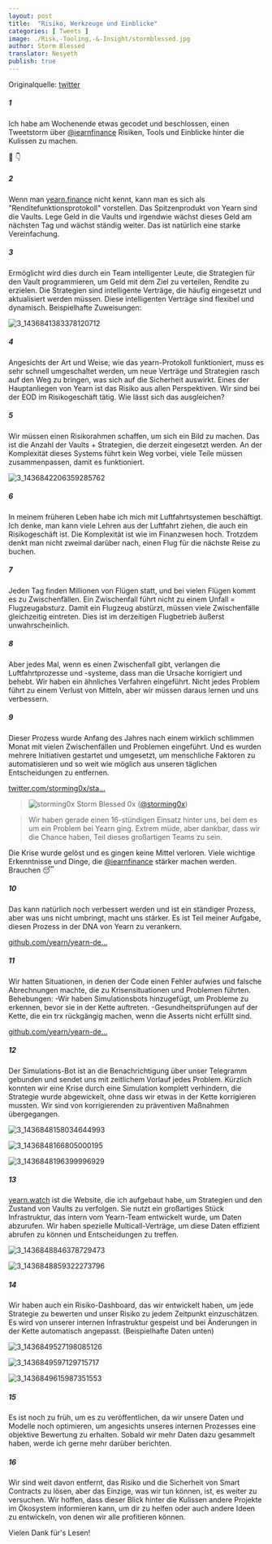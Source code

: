 ```yaml
---
layout: post
title:  "Risiko, Werkzeuge und Einblicke"
categories: [ Tweets ]
image: ./Risk,-Tooling,-&-Insight/stormblessed.jpg
author: Storm Blessed
translator: Nesyeth
publish: true
---
```


Originalquelle: [twitter](https://twitter.com/storming0x/status/1436851219864059906)

##### 1
Ich habe am Wochenende etwas gecodet und beschlossen, einen Tweetstorm über [@iearnfinance](https://twitter.com/iearnfinance) Risiken, Tools und Einblicke hinter die Kulissen zu machen.

🧵 👇

##### 2
Wenn man [yearn.finance](http://yearn.finance) nicht kennt, kann man es sich als "Renditefunktionsprotokoll" vorstellen. Das Spitzenprodukt von Yearn sind die Vaults. Lege Geld in die Vaults und irgendwie wächst dieses Geld am nächsten Tag und wächst ständig weiter. Das ist natürlich eine starke Vereinfachung.

##### 3
Ermöglicht wird dies durch ein Team intelligenter Leute, die Strategien für den Vault programmieren, um Geld mit dem Ziel zu verteilen, Rendite zu erzielen. Die Strategien sind intelligente Verträge, die häufig eingesetzt und aktualisiert werden müssen. Diese intelligenten Verträge sind flexibel und dynamisch. Beispielhafte Zuweisungen:

![3_1436841383378120712](3_1436841383378120712.jpg)

##### 4
Angesichts der Art und Weise, wie das yearn-Protokoll funktioniert, muss es sehr schnell umgeschaltet werden, um neue Verträge und Strategien rasch auf den Weg zu bringen, was sich auf die Sicherheit auswirkt. Eines der Hauptanliegen von Yearn ist das Risiko aus allen Perspektiven. Wir sind bei der EOD im Risikogeschäft tätig. Wie lässt sich das ausgleichen?

##### 5
Wir müssen einen Risikorahmen schaffen, um sich ein Bild zu machen. Das ist die Anzahl der Vaults + Strategien, die derzeit eingesetzt werden. An der Komplexität dieses Systems führt kein Weg vorbei, viele Teile müssen zusammenpassen, damit es funktioniert.

![3_1436842206359285762](3_1436842206359285762.jpg)

##### 6
In meinem früheren Leben habe ich mich mit Luftfahrtsystemen beschäftigt. Ich denke, man kann viele Lehren aus der Luftfahrt ziehen, die auch ein Risikogeschäft ist. Die Komplexität ist wie im Finanzwesen hoch. Trotzdem denkt man nicht zweimal darüber nach, einen Flug für die nächste Reise zu buchen.

##### 7
Jeden Tag finden Millionen von Flügen statt, und bei vielen Flügen kommt es zu Zwischenfällen. Ein Zwischenfall führt nicht zu einem Unfall = Flugzeugabsturz. Damit ein Flugzeug abstürzt, müssen viele Zwischenfälle gleichzeitig eintreten. Dies ist im derzeitigen Flugbetrieb äußerst unwahrscheinlich.

##### 8
Aber jedes Mal, wenn es einen Zwischenfall gibt, verlangen die Luftfahrtprozesse und -systeme, dass man die Ursache korrigiert und behebt. Wir haben ein ähnliches Verfahren eingeführt. Nicht jedes Problem führt zu einem Verlust von Mitteln, aber wir müssen daraus lernen und uns verbessern.

##### 9
Dieser Prozess wurde Anfang des Jahres nach einem wirklich schlimmen Monat mit vielen Zwischenfällen und Problemen eingeführt. Und es wurden mehrere Initiativen gestartet und umgesetzt, um menschliche Faktoren zu automatisieren und so weit wie möglich aus unseren täglichen Entscheidungen zu entfernen.

[twitter.com/storming0x/sta…](https://twitter.com/storming0x/status/1395452522840608768?s=20)

> ![storming0x](storming0x-881012267675820034.jpg)
> Storm Blessed 0x ([@storming0x](https://twitter.com/storming0x))

> Wir haben gerade einen 16-stündigen Einsatz hinter uns, bei dem es um ein Problem bei Yearn ging. Extrem müde, aber dankbar, dass wir die Chance haben, Teil dieses großartigen Teams zu sein.

Die Krise wurde gelöst und es gingen keine Mittel verloren. Viele wichtige Erkenntnisse und Dinge, die [@iearnfinance](https://twitter.com/iearnfinance) stärker machen werden. Brauchen 😴

##### 10
Das kann natürlich noch verbessert werden und ist ein ständiger Prozess, aber was uns nicht umbringt, macht uns stärker. Es ist Teil meiner Aufgabe, diesen Prozess in der DNA von Yearn zu verankern.

[github.com/yearn/yearn-de…](https://github.com/yearn/yearn-devdocs/blob/master/docs/developers/v2/EMERGENCY.md)

##### 11
Wir hatten Situationen, in denen der Code einen Fehler aufwies und falsche Abrechnungen machte, die zu Krisensituationen und Problemen führten.
Behebungen:
-Wir haben Simulationsbots hinzugefügt, um Probleme zu erkennen, bevor sie in der Kette auftreten.
-Gesundheitsprüfungen auf der Kette, die ein trx rückgängig machen, wenn die Asserts nicht erfüllt sind.

[github.com/yearn/yearn-de…](https://github.com/yearn/yearn-devdocs/blob/master/docs/developers/v2/DEPLOYMENT.md#health-checks)

##### 12
Der Simulations-Bot ist an die Benachrichtigung über unser Telegramm gebunden und sendet uns mit zeitlichem Vorlauf jedes Problem. Kürzlich konnten wir eine Krise durch eine Simulation komplett verhindern, die Strategie wurde abgewickelt, ohne dass wir etwas in der Kette korrigieren mussten. Wir sind von korrigierenden zu präventiven Maßnahmen übergegangen.

![3_1436848158034644993](3_1436848158034644993.jpg)

![3_1436848166805000195](3_1436848166805000195.jpg)

![3_1436848196399996929](3_1436848196399996929.jpg)

##### 13
[yearn.watch](http://yearn.watch) ist die Website, die ich aufgebaut habe, um Strategien und den Zustand von Vaults zu verfolgen. Sie nutzt ein großartiges Stück Infrastruktur, das intern vom Yearn-Team entwickelt wurde, um Daten abzurufen. Wir haben spezielle Multicall-Verträge, um diese Daten effizient abrufen zu können und Entscheidungen zu treffen.

![3_1436848846378729473](3_1436848846378729473.jpg)

![3_1436848859322273796](3_1436848859322273796.jpg)

##### 14
Wir haben auch ein Risiko-Dashboard, das wir entwickelt haben, um jede Strategie zu bewerten und unser Risiko zu jedem Zeitpunkt einzuschätzen. Es wird von unserer internen Infrastruktur gespeist und bei Änderungen in der Kette automatisch angepasst.
(Beispielhafte Daten unten)

![3_1436849527198085126](3_1436849527198085126.jpg)

![3_1436849597129715717](3_1436849597129715717.jpg)

![3_1436849615987351553](3_1436849615987351553.jpg)

##### 15
Es ist noch zu früh, um es zu veröffentlichen, da wir unsere Daten und Modelle noch optimieren, um angesichts unseres internen Prozesses eine objektive Bewertung zu erhalten. Sobald wir mehr Daten dazu gesammelt haben, werde ich gerne mehr darüber berichten.

##### 16
Wir sind weit davon entfernt, das Risiko und die Sicherheit von Smart Contracts zu lösen, aber das Einzige, was wir tun können, ist, es weiter zu versuchen. Wir hoffen, dass dieser Blick hinter die Kulissen andere Projekte im Ökosystem informieren kann, um dir zu helfen oder auch andere Ideen zu entwickeln, von denen wir alle profitieren können.

Vielen Dank für's Lesen!
